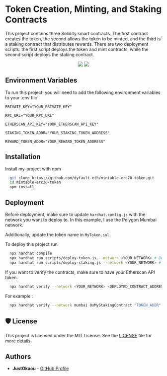# Token Creation, Minting, and Staking Contracts

This project contains three Solidity smart contracts. The first contract creates the token, the second allows the token to be minted, and the third is a staking contract that distributes rewards. There are two deployment scripts: the first script deploys the token and mint contracts, while the second script deploys the staking contract.

<div align="center">

[![](https://img.shields.io/badge/Solidity-red)]()
[![](https://img.shields.io/badge/Node.js-green)]()

</div>

## Environment Variables

To run this project, you will need to add the following environment variables to your .env file

`PRIVATE_KEY="YOUR_PRIVATE_KEY"`

`RPC_URL="YOUR_RPC_URL"`

`ETHERSCAN_API_KEY="YOUR_ETHERSCAN_API_KEY"`

`STAKING_TOKEN_ADDR="YOUR_STAKING_TOKEN_ADDRESS"`

`REWARD_TOKEN_ADDR="YOUR_REWARD_TOKEN_ADDRESS"`

## Installation

Install my-project with npm

```bash
  git clone https://github.com/dyfault-eth/mintable-erc20-token.git
  cd mintable-erc20-token
  npm install
```

## Deployment

Before deployment, make sure to update `hardhat.config.js` with the network you want to deploy to. In this example, I use the Polygon Mumbai network.

Additionally, update the token name in `MyToken.sol`.

To deploy this project run

```bash
  npx hardhat compile
  npx hardhat run scripts/deploy-token.js --network <YOUR_NETWORK> # Deploy the token and mint contracts
  npx hardhat run scripts/deploy-staking.js --network <YOUR_NETWORK> # Deploy the staking contract
```

If you want to verify the contracts, make sure to have your Etherscan API token.

```bash
  npx hardhat verify --network <YOUR_NETWORK> <DEPLOYED_CONTRACT_ADDRESS> <CONSTRUCTOR_ARGUMENTS>
```

For example :

```bash
  npx hardhat verify --network mumbai 0xMyStakingContract "TOKEN_ADDR" "REWARD_TOKEN_ADDR"
```

## 🛡️ License

This project is licensed under the MIT License. See the [LICENSE](LICENSE) file for more details.

## Authors

- **JustOkaou** - [GitHub Profile](https://github.com/justokaou)
